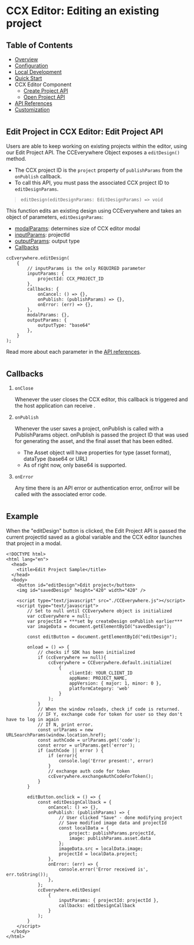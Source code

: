 # CCX Editor: Editing an existing project

## Table of Contents
* [Overview](../README.md)
* [Configuration](configuration.md)
* [Local Development](local_dev.md)
* [Quick Start](quickstart.md)
* CCX Editor Component
  * [Create Project API](create_project.md)
  * [Open Project API](edit_project.md)
* [API References](api_ref.md)
* [Customization](customization.md)
#
## Edit Project in CCX Editor: Edit Project API
Users are able to keep working on existing projects within the editor, using our Edit Project API. The CCEverywhere Object exposes a `editDesign()` method. 
* The CCX project ID is the `project` property of `publishParams` from the `onPublish` callback. 
* To call this API, you must pass the associated CCX project ID to `editDesignParams`.

>`editDesign(editDesignParams: EditDesignParams) => void`

This function edits an existing design using CCEverywhere and takes an object of parameters, `editDesignParams`:
* [modalParams](api_ref.md#modalparams): determines size of CCX editor modal
* [inputParams](api_ref.md#editinputparams): projectId
* [outputParams](api_ref.md#ccxoutputparams): output type
* [Callbacks](api_ref.md#callbacks) 

```
ccEverywhere.editDesign(
    {
        // inputParams is the only REQUIRED parameter
        inputParams: { 
            projectId: CCX_PROJECT_ID 
        },
        callbacks: {
            onCancel: () => {},
            onPublish: (publishParams) => {},
            onError: (err) => {},
        },
        modalParams: {},
        outputParams: { 
            outputType: "base64"
        },
    }
);
```
Read more about each parameter in the [API references](api_ref.md).
#
## Callbacks
1. `onClose` 
   
    Whenever the user closes the CCX editor, this callback is triggered and the host application can receive .
2. `onPublish` 

    Whenever the user saves a project, onPublish is called with a PublishParams object. onPublish is passed the project ID that was used for generating the asset, and the final asset that has been edited. 
      * The Asset object will have properties for type (asset format), dataType (base64 or URL) 
      * As of right now, only base64 is supported.

3. `onError` 

    Any time there is an API error or authentication error, onError will be called with the associated error code.

#
## Example
When the "editDesign" button is clicked, the Edit Project API is passed the current projectId saved as a global variable and the CCX editor launches that project in a modal.
```
<!DOCTYPE html>
<html lang="en">
  <head>
    <title>Edit Project Sample</title>
  </head>  
  <body>
    <button id="editDesign">Edit project</button>
    <img id="savedDesign" height="420" width="420" />

    <script type="text/javascript" src="./CCEverywhere.js"></script>
    <script type="text/javascript">
        // Set to null until CCEverywhere object is initialized
        var ccEverywhere = null;
        var projectId = ***set by createDesign onPublish earlier***
        var imageData = document.getElementById("savedDesign");

        const editButton = document.getElementById("editDesign");

        onload = () => {
            // checks if SDK has been initialized
            if (ccEverywhere == null){
                ccEverywhere = CCEverywhere.default.initialize(
                    {
                        clientId: YOUR_CLIENT_ID
                        appName: PROJECT_NAME,
                        appVersion: { major: 1, minor: 0 },
                        platformCategory: 'web'
                    }
                );
            }
            // When the window reloads, check if code is returned. 
            // IF Y, exchange code for token for user so they don't have to log in again
            // If N, print error.
            const urlParams = new URLSearchParams(window.location.href);
            const authCode = urlParams.get('code');
            const error = urlParams.get('error');
            if (authCode || error ) {
                if (error){
                    console.log('Error present:', error)
                }
                // exchange auth code for token 
                ccEverywhere.exchangeAuthCodeForToken();
            }
        }

        editButton.onclick = () => {
            const editDesignCallback = {
                onCancel: () => {},
                onPublish: (publishParams) => {
                    // User clicked "Save" - done modifying project
                    // Save modified image data and projectId 
                    const localData = { 
                        project: publishParams.projectId, 
                        image: publishParams.asset.data 
                    };
                    imageData.src = localData.image;
                    projectId = localData.project;
                },
                onError: (err) => {
                    console.error('Error received is', err.toString());
                },
            };
            ccEverywhere.editDesign(
                {
                    inputParams: { projectId: projectId },
                    callbacks: editDesignCallback
                }
            );
        }
    </script>
  </body> 
</html>
```

